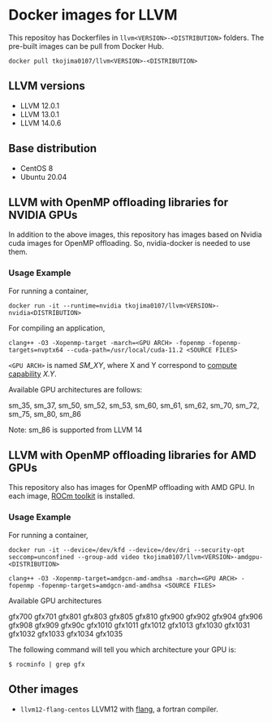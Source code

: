 # Docker images for LLVM
This repositoy has Dockerfiles in `llvm<VERSION>-<DISTRIBUTION>` folders.
The pre-built images can be pull from Docker Hub.
```
docker pull tkojima0107/llvm<VERSION>-<DISTRIBUTION>
```

## LLVM versions
* LLVM 12.0.1
* LLVM 13.0.1
* LLVM 14.0.6

## Base distribution
* CentOS 8
* Ubuntu 20.04


## LLVM with OpenMP offloading libraries for NVIDIA GPUs
In addition to the above images, this repository has images based on Nvidia cuda images for OpenMP offloading.
So, nvidia-docker is needed to use them.

### Usage Example
For running a container,
```
docker run -it --runtime=nvidia tkojima0107/llvm<VERSION>-nvidia<DISTRIBUTION>
```

For compiling an application,
```
clang++ -O3 -Xopenmp-target -march=<GPU ARCH> -fopenmp -fopenmp-targets=nvptx64 --cuda-path=/usr/local/cuda-11.2 <SOURCE FILES>
```

`<GPU ARCH>` is named *SM_XY*, where X and Y correspond to [compute capability](https://developer.nvidia.com/cuda-gpus) *X.Y*.

Available GPU architectures are follows:

sm_35, sm_37, sm_50, sm_52, sm_53, sm_60, sm_61, sm_62, sm_70, sm_72, sm_75, sm_80, sm_86

Note: sm_86 is supported from LLVM 14


## LLVM with OpenMP offloading libraries for AMD GPUs
This repository also has images for OpenMP offloading with AMD GPU.
In each image, [ROCm toolkit](https://rocmdocs.amd.com/en/latest/) is installed.

### Usage Example
For running a container,
```
docker run -it --device=/dev/kfd --device=/dev/dri --security-opt seccomp=unconfined --group-add video tkojima0107/llvm<VERSION>-amdgpu-<DISTRIBUTION>
```

```
clang++ -O3 -Xopenmp-target=amdgcn-amd-amdhsa -march=<GPU ARCH> -fopenmp -fopenmp-targets=amdgcn-amd-amdhsa <SOURCE FILES>
```

Available GPU architectures

gfx700 gfx701 gfx801 gfx803 gfx805 gfx810 gfx900 gfx902 gfx904 gfx906 gfx908 gfx909 gfx90c gfx1010 gfx1011 gfx1012 gfx1013 gfx1030 gfx1031 gfx1032 gfx1033 gfx1034 gfx1035


The following command will tell you which architecture your GPU is:
```
$ rocminfo | grep gfx
```

## Other images
* `llvm12-flang-centos`
LLVM12 with [flang](https://github.com/flang-compiler/flang), a fortran compiler.

